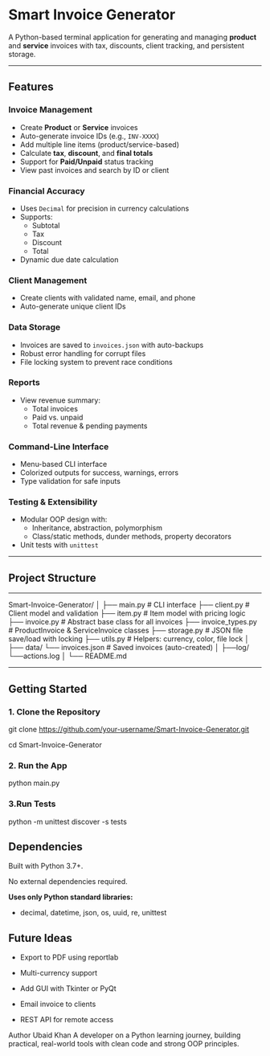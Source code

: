 # Smart Invoice Generator

A Python-based terminal application for generating and managing **product** and **service** invoices with tax, discounts, client tracking, and persistent storage.

---

## Features

### Invoice Management
- Create **Product** or **Service** invoices
- Auto-generate invoice IDs (e.g., `INV-XXXX`)
- Add multiple line items (product/service-based)
- Calculate **tax**, **discount**, and **final totals**
- Support for **Paid/Unpaid** status tracking
- View past invoices and search by ID or client

### Financial Accuracy
- Uses `Decimal` for precision in currency calculations
- Supports:
  - Subtotal
  - Tax
  - Discount
  - Total
- Dynamic due date calculation

### Client Management
- Create clients with validated name, email, and phone
- Auto-generate unique client IDs

### Data Storage
- Invoices are saved to `invoices.json` with auto-backups
- Robust error handling for corrupt files
- File locking system to prevent race conditions

### Reports
- View revenue summary:
  - Total invoices
  - Paid vs. unpaid
  - Total revenue & pending payments

### Command-Line Interface
- Menu-based CLI interface
- Colorized outputs for success, warnings, errors
- Type validation for safe inputs

### Testing & Extensibility
- Modular OOP design with:
  - Inheritance, abstraction, polymorphism
  - Class/static methods, dunder methods, property decorators
- Unit tests with `unittest`

---

##  Project Structure

---

Smart-Invoice-Generator/
│
├── main.py # CLI interface
├── client.py # Client model and validation
├── item.py # Item model with pricing logic
├── invoice.py # Abstract base class for all invoices
├── invoice_types.py # ProductInvoice & ServiceInvoice classes
├── storage.py # JSON file save/load with locking
├── utils.py # Helpers: currency, color, file lock
│
├── data/
   └── invoices.json # Saved invoices (auto-created)
│
├──log/
   └──actions.log
│
└── README.md   

---

## Getting Started

### 1. Clone the Repository

git clone https://github.com/your-username/Smart-Invoice-Generator.git

cd Smart-Invoice-Generator

### 2. Run the App

python main.py

### 3.Run Tests

python -m unittest discover -s tests

## Dependencies

Built with Python 3.7+.

No external dependencies required.

**Uses only Python standard libraries:**

  + decimal, datetime, json, os, uuid, re, unittest

## Future Ideas
+ Export to PDF using reportlab

+ Multi-currency support

+ Add GUI with Tkinter or PyQt

+ Email invoice to clients

+ REST API for remote access

Author
Ubaid Khan
A developer on a Python learning journey, building practical, real-world tools with clean code and strong OOP principles.
 
